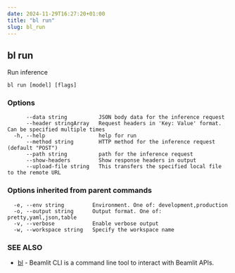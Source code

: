 ```yaml
---
date: 2024-11-29T16:27:20+01:00
title: "bl run"
slug: bl_run
---
```

## bl run

Run inference

```
bl run [model] [flags]
```

### Options

```
      --data string          JSON body data for the inference request
      --header stringArray   Request headers in 'Key: Value' format. Can be specified multiple times
  -h, --help                 help for run
      --method string        HTTP method for the inference request (default "POST")
      --path string          path for the inference request
      --show-headers         Show response headers in output
      --upload-file string   This transfers the specified local file to the remote URL
```

### Options inherited from parent commands

```
  -e, --env string         Environment. One of: development,production
  -o, --output string      Output format. One of: pretty,yaml,json,table
  -v, --verbose            Enable verbose output
  -w, --workspace string   Specify the workspace name
```

### SEE ALSO

* [bl](bl.md)	 - Beamlit CLI is a command line tool to interact with Beamlit APIs.

